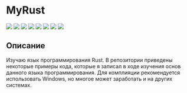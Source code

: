 # MyRust

[![](https://img.shields.io/badge/written_on-Rust-000000.svg?logo=rust)](https://github.com/Zalexanninev15/MyRust)
[![](https://img.shields.io/github/last-commit/Zalexanninev15/MyRust.svg)](https://github.com/Zalexanninev15/MyRust/commits/main)
[![](https://img.shields.io/github/stars/Zalexanninev15/MyRust.svg)](https://github.com/Zalexanninev15/MyRust/stargazers)
[![](https://img.shields.io/github/forks/Zalexanninev15/MyRust.svg)](https://github.com/Zalexanninev15/MyRust/network/members)
[![](https://img.shields.io/github/issues/Zalexanninev15/MyRust.svg)](https://github.com/Zalexanninev15/MyRust/issues?q=is%3Aopen+is%3Aissue)
[![](https://img.shields.io/github/issues-closed/Zalexanninev15/MyRust.svg)](https://github.com/Zalexanninev15/MyRust/issues?q=is%3Aissue+is%3Aclosed)
[![](https://img.shields.io/badge/license-GPLv3-ligthgreen.svg)](LICENSE)
[![](https://img.shields.io/badge/Donate-FFDD00.svg?logo=buymeacoffee&logoColor=black)](https://z15.neocities.org/donate)

## Описание

Изучаю язык программирования Rust. В репозитории приведены некоторые примеры кода, которые я записал в ходе изучения основ данного языка программирования. Для комплияции рекомендуется использовать Windows, но многое может заработать и на других системах.
